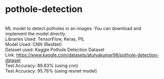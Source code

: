 # pothole-detection
\
ML model to detect potholes in an images. You can download and implement the model directly.
\
Libraries Used: TensorFlow, Keras, PIL
\
Model Used: CNN (ResNet)
\
Dataset used: Kaggle Pothole Detection Dataset
\
Link: https://www.kaggle.com/datasets/atulyakumar98/pothole-detection-dataset
\
Test Accuracy: 89.83% (using cnn)
\
Test Accuracy: 95.76% (using resnet model)
